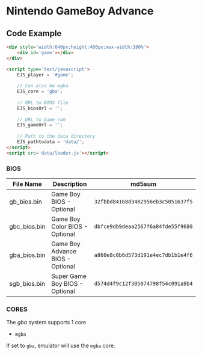 # Nintendo GameBoy Advance

## Code Example

```html
<div style='width:640px;height:480px;max-width:100%'>
    <div id='game'></div>
</div>

<script type='text/javascript'>
    EJS_player = '#game';
    
    // Can also be mgba
    EJS_core = 'gba';
    
    // URL to BIOS file
    EJS_biosUrl = '';
    
    // URL to Game rom
    EJS_gameUrl = '';
    
    // Path to the data directory
    EJS_pathtodata = 'data/';
</script>
<script src='data/loader.js'></script>
```

### BIOS

|  File Name  |  Description  |    md5sum   |
| ----------- | ------------- | ----------- |
| gb_bios.bin | Game Boy BIOS - Optional  | `32fbbd84168d3482956eb3c5051637f5` |
| gbc_bios.bin | Game Boy Color BIOS - Optional | `dbfce9db9deaa2567f6a84fde55f9680` |
| gba_bios.bin | Game Boy Advance BIOS - Optional  | `a860e8c0b6d573d191e4ec7db1b1e4f6` |
| sgb_bios.bin | Super Game Boy BIOS - Optional  | `d574d4f9c12f305074798f54c091a8b4` |

### CORES

The *gba* system supports 1 core
- `mgba`

If set to `gba`, emulator will use the `mgba` core.
